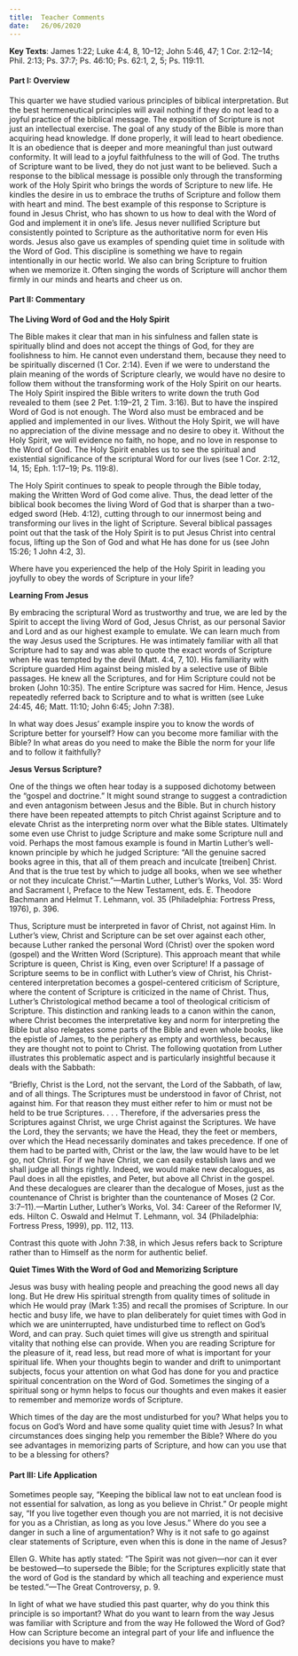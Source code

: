 ```yaml
---
title:  Teacher Comments
date:   26/06/2020
---
```


**Key Texts**: James 1:22; Luke 4:4, 8, 10–12; John 5:46, 47; 1 Cor. 2:12–14; Phil. 2:13; Ps. 37:7; Ps. 46:10; Ps. 62:1, 2, 5; Ps. 119:11.

#### Part I: Overview

This quarter we have studied various principles of biblical interpretation. But the best hermeneutical principles will avail nothing if they do not lead to a joyful practice of the biblical message. The exposition of Scripture is not just an intellectual exercise. The goal of any study of the Bible is more than acquiring head knowledge. If done properly, it will lead to heart obedience. It is an obedience that is deeper and more meaningful than just outward conformity. It will lead to a joyful faithfulness to the will of God. The truths of Scripture want to be lived, they do not just want to be believed. Such a response to the biblical message is possible only through the transforming work of the Holy Spirit who brings the words of Scripture to new life. He kindles the desire in us to embrace the truths of Scripture and follow them with heart and mind. The best example of this response to Scripture is found in Jesus Christ, who has shown to us how to deal with the Word of God and implement it in one’s life. Jesus never nullified Scripture but consistently pointed to Scripture as the authoritative norm for even His words. Jesus also gave us examples of spending quiet time in solitude with the Word of God. This discipline is something we have to regain intentionally in our hectic world. We also can bring Scripture to fruition when we memorize it. Often singing the words of Scripture will anchor them firmly in our minds and hearts and cheer us on. 

#### Part II: Commentary

**The Living Word of God and the Holy Spirit**

The Bible makes it clear that man in his sinfulness and fallen state is spiritually blind and does not accept the things of God, for they are foolishness to him. He cannot even understand them, because they need to be spiritually discerned (1 Cor. 2:14). Even if we were to understand the plain meaning of the words of Scripture clearly, we would have no desire to follow them without the transforming work of the Holy Spirit on our hearts. The Holy Spirit inspired the Bible writers to write down the truth God revealed to them (see 2 Pet. 1:19–21, 2 Tim. 3:16). But to have the inspired Word of God is not enough. The Word also must be embraced and be applied and implemented in our lives. Without the Holy Spirit, we will have no appreciation of the divine message and no desire to obey it. Without the Holy Spirit, we will evidence no faith, no hope, and no love in response to the Word of God. The Holy Spirit enables us to see the spiritual and existential significance of the scriptural Word for our lives (see 1 Cor. 2:12, 14, 15; Eph. 1:17–19; Ps. 119:8). 

The Holy Spirit continues to speak to people through the Bible today, making the Written Word of God come alive. Thus, the dead letter of the biblical book becomes the living Word of God that is sharper than a two-edged sword (Heb. 4:12), cutting through to our innermost being and transforming our lives in the light of Scripture. Several biblical passages point out that the task of the Holy Spirit is to put Jesus Christ into central focus, lifting up the Son of God and what He has done for us (see John 15:26; 1 John 4:2, 3).

Where have you experienced the help of the Holy Spirit in leading you joyfully to obey the words of Scripture in your life?

**Learning From Jesus**

By embracing the scriptural Word as trustworthy and true, we are led by the Spirit to accept the living Word of God, Jesus Christ, as our personal Savior and Lord and as our highest example to emulate. We can learn much from the way Jesus used the Scriptures. He was intimately familiar with all that Scripture had to say and was able to quote the exact words of Scripture when He was tempted by the devil (Matt. 4:4, 7, 10). His familiarity with Scripture guarded Him against being misled by a selective use of Bible passages. He knew all the Scriptures, and for Him Scripture could not be broken (John 10:35). The entire Scripture was sacred for Him. Hence, Jesus repeatedly referred back to Scripture and to what is written (see Luke 24:45, 46; Matt. 11:10; John 6:45; John 7:38). 

In what way does Jesus’ example inspire you to know the words of Scripture better for yourself? How can you become more familiar with the Bible? In what areas do you need to make the Bible the norm for your life and to follow it faithfully?

**Jesus Versus Scripture?**

One of the things we often hear today is a supposed dichotomy between the “gospel and doctrine.” It might sound strange to suggest a contradiction and even antagonism between Jesus and the Bible. But in church history there have been repeated attempts to pitch Christ against Scripture and to elevate Christ as the interpreting norm over what the Bible states. Ultimately some even use Christ to judge Scripture and make some Scripture null and void. Perhaps the most famous example is found in Martin Luther’s well-known principle by which he judged Scripture: “All the genuine sacred books agree in this, that all of them preach and inculcate [treiben] Christ. And that is the true test by which to judge all books, when we see whether or not they inculcate Christ.”—Martin Luther, Luther’s Works, Vol. 35: Word and Sacrament I, Preface to the New Testament, eds. E. Theodore Bachmann and Helmut T. Lehmann, vol. 35 (Philadelphia: Fortress Press, 1976), p. 396.

Thus, Scripture must be interpreted in favor of Christ, not against Him. In Luther’s view, Christ and Scripture can be set over against each other, because Luther ranked the personal Word (Christ) over the spoken word (gospel) and the Written Word (Scripture). This approach meant that while Scripture is queen, Christ is King, even over Scripture! If a passage of Scripture seems to be in conflict with Luther’s view of Christ, his Christ-centered interpretation becomes a gospel-centered criticism of Scripture, where the content of Scripture is criticized in the name of Christ. Thus, Luther’s Christological method became a tool of theological criticism of Scripture. This distinction and ranking leads to a canon within the canon, where Christ becomes the interpretative key and norm for interpreting the Bible but also relegates some parts of the Bible and even whole books, like the epistle of James, to the periphery as empty and worthless, because they are thought not to point to Christ. The following quotation from Luther illustrates this problematic aspect and is particularly insightful because it deals with the Sabbath:

“Briefly, Christ is the Lord, not the servant, the Lord of the Sabbath, of law, and of all things. The Scriptures must be understood in favor of Christ, not against him. For that reason they must either refer to him or must not be held to be true Scriptures. . . . Therefore, if the adversaries press the Scriptures against Christ, we urge Christ against the Scriptures. We have the Lord, they the servants; we have the Head, they the feet or members, over which the Head necessarily dominates and takes precedence. If one of them had to be parted with, Christ or the law, the law would have to be let go, not Christ. For if we have Christ, we can easily establish laws and we shall judge all things rightly. Indeed, we would make new decalogues, as Paul does in all the epistles, and Peter, but above all Christ in the gospel. And these decalogues are clearer than the decalogue of Moses, just as the countenance of Christ is brighter than the countenance of Moses (2 Cor. 3:7–11).—Martin Luther, Luther’s Works, Vol. 34: Career of the Reformer IV, eds. Hilton C. Oswald and Helmut T. Lehmann, vol. 34 (Philadelphia: Fortress Press, 1999), pp. 112, 113.	

Contrast this quote with John 7:38, in which Jesus refers back to Scripture rather than to Himself as the norm for authentic belief. 

**Quiet Times With the Word of God and Memorizing Scripture**

Jesus was busy with healing people and preaching the good news all day long. But He drew His spiritual strength from quality times of solitude in which He would pray (Mark 1:35) and recall the promises of Scripture. In our hectic and busy life, we have to plan deliberately for quiet times with God in which we are uninterrupted, have undisturbed time to reflect on God’s Word, and can pray. Such quiet times will give us strength and spiritual vitality that nothing else can provide. When you are reading Scripture for the pleasure of it, read less, but read more of what is important for your spiritual life. When your thoughts begin to wander and drift to unimportant subjects, focus your attention on what God has done for you and practice spiritual concentration on the Word of God. Sometimes the singing of a spiritual song or hymn helps to focus our thoughts and even makes it easier to remember and memorize words of Scripture.

Which times of the day are the most undisturbed for you? What helps you to focus on God’s Word and have some quality quiet time with Jesus? In what circumstances does singing help you remember the Bible? Where do you see advantages in memorizing parts of Scripture, and how can you use that to be a blessing for others?

#### Part III: Life Application

Sometimes people say, “Keeping the biblical law not to eat unclean food is not essential for salvation, as long as you believe in Christ.” Or people might say, “If you live together even though you are not married, it is not decisive for you as a Christian, as long as you love Jesus.” Where do you see a danger in such a line of argumentation? Why is it not safe to go against clear statements of Scripture, even when this is done in the name of Jesus? 

Ellen G. White has aptly stated: “The Spirit was not given—nor can it ever be bestowed—to supersede the Bible; for the Scriptures explicitly state that the word of God is the standard by which all teaching and experience must be tested.”—The Great Controversy, p. 9. 

In light of what we have studied this past quarter, why do you think this principle is so important? What do you want to learn from the way Jesus was familiar with Scripture and from the way He followed the Word of God? How can Scripture become an integral part of your life and influence the decisions you have to make?